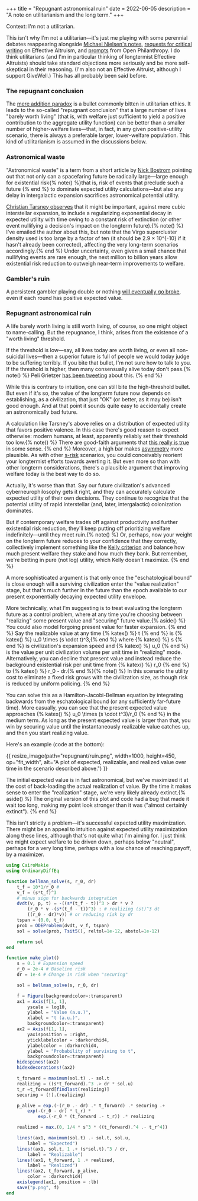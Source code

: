 +++
title = "Repugnant astronomical ruin"
date = 2022-06-05
description = "A note on utilitarianism and the long term."
+++

Context: I'm not a utilitarian. 

This isn't why I'm not a utilitarian—it's just me playing with some perennial debates reappearing alongside [Michael Nielsen's notes](https://michaelnotebook.com/eanotes/), [requests for critical writing](https://forum.effectivealtruism.org/posts/8hvmvrgcxJJ2pYR4X/announcing-a-contest-ea-criticism-and-red-teaming) on Effective Altruism, and [prompts](https://www.openphilanthropy.org/blog/cause-exploration-prizes) from Open Philanthropy. I do think utilitarians (and I'm in particular thinking of longtermist Effective Altruists) should take standard objections more seriously and be more self-skeptical in their reasoning. (I'm also not an Effective Altruist, although I support GiveWell.) This has all probably been said before.

### The repugnant conclusion

The [mere addition paradox](https://en.wikipedia.org/wiki/Mere_addition_paradox) is a bullet commonly bitten in utilitarian ethics. It leads to the so-called "repugnant conclusion" that a large number of lives "barely worth living" (that is, with welfare just sufficient to yield a positive contribution to the aggregate utility function) can be better than a smaller number of higher-welfare lives—that, in fact, in any given positive-utility scenario, there is always a preferable larger, lower-welfare population. This kind of utilitarianism is assumed in the discussions below.

### Astronomical waste

"Astronomical waste" is a term from a short article by [Nick Bostrom](https://nickbostrom.com/astronomical/waste) pointing out that not only can a spacefaring future be radically large—large enough for existential risk{% note() %}that is, risk of events that preclude such a future {% end %} to dominate expected utility calculations—but also any delay in intergalactic expansion sacrifices astronomical potential utility.

[Christian Tarsney observes](https://globalprioritiesinstitute.org/wp-content/uploads/Tarsney-Epistemic-Challenge-to-Longtermism.pdf) that it might be important, against mere cubic interstellar expansion, to include a regularizing exponential decay in expected utility with time owing to a constant risk of extinction (or other event nullifying a decision's impact on the longterm future).{% note() %} I've emailed the author about this, but note that the Virgo supercluster density used is too large by a factor of ten (it should be 2.9 × 10^{-10} if it hasn't already been corrected), affecting the very long-term scenarios accordingly.{% end %} Under uncertainty, even given a small chance that nullifying events are rare enough, the next million to billion years allow existential risk reduction to outweigh near-term improvements to welfare.

### Gambler's ruin

A persistent gambler playing double or nothing [will eventually go broke](https://en.wikipedia.org/wiki/Gambler%27s_ruin), even if each round has positive expected value.

### Repugnant astronomical ruin

A life barely worth living is still worth living, of course, so one might object to name-calling. But the repugnance, I think, arises from the existence of a "worth living" threshold.

If the threshold is low—say, all lives today are worth living, or even all non-suicidal lives—then a superior future is full of people we would today judge to be suffering terribly. If you bite that bullet, I'm not sure how to talk to you. If the threshold is higher, then many consensually alive today don't pass.{% note() %} Peli Grietzer [has been tweeting](https://twitter.com/peligrietzer/status/1533384731701792770) about this. {% end %}

While this is contrary to intuition, one can still bite the high-threshold bullet. But even if it's so, the value of the longterm future now depends on establishing, as a civilization, that just "OK" (or better, as it may be) isn't good enough. And at that point it sounds quite easy to accidentally create an astronomically bad future.

A calculation like Tarsney's above relies on a distribution of expected utility that favors positive valence. In this case there's good reason to expect otherwise: modern humans, at least, apparently reliably set their threshold too low.{% note() %} There are good-faith arguments that [this really is true](https://en.wikipedia.org/wiki/Antinatalism#Realism) in some sense. {% end %} Moreover, a high bar makes [asymmetry](https://reducing-suffering.org/happiness-suffering-symmetric/) more plausible. As with other [s-risk](https://en.wikipedia.org/wiki/Suffering_risks) scenarios, you could conceivably reorient your longtermist efforts towards averting it. But even more so than with other longterm considerations, there's a plausible argument that improving welfare today is the best way to do so.

Actually, it's worse than that. Say our future civilization's advanced cyberneurophilosophy gets it right, and they can accurately calculate expected utility of their own decisions. They continue to recognize that the potential utility of rapid interstellar (and, later, intergalactic) colonization dominates.

But if contemporary welfare trades off against productivity and further existential risk reduction, they'll keep putting off prioritizing welfare indefinitely—until they meet ruin.{% note() %} Or, perhaps, now your weight on the longterm future reduces to your confidence that they correctly, collectively implement something like the [Kelly criterion](https://en.wikipedia.org/wiki/Kelly_criterion) and balance how much present welfare they stake and how much they bank. But remember, we're betting in pure (not log) utility, which Kelly doesn't maximize. {% end %}

A more sophisticated argument is that only once the "eschatological bound" is close enough will a surviving civilization enter the "value realization" stage, but that's much further in the future than the epoch available to our present exponentially decaying expected utility envelope.

More technically, what I'm suggesting is to treat evaluating the longterm future as a control problem, where at any time you're choosing between "realizing" some present value and "securing" future value.{% aside() %} You could also model forgoing present value for faster expansion. {% end %} Say the realizable value at any time {% katex() %} t {% end %} is {% katex() %} u_0 \times (s \cdot t)^3,{% end %} where {% katex() %} s {% end %} is civilization's expansion speed and {% katex() %} u_0 {% end %} is the value per unit civilization volume per unit time in "realizing" mode. Alternatively, you can decline that present value and instead reduce the background existential risk per unit time from {% katex() %} r_0 {% end %} to {% katex() %} r_0 - dr.{% end %}{% note() %} In this scenario the utility cost to eliminate a fixed risk grows with the civilization size, as though risk is reduced by uniform policing. {% end %}

You can solve this as a Hamilton-Jacobi-Bellman equation by integrating backwards from the eschatological bound (or any sufficiently far-future time). More casually, you can see that the present expected value approaches {% katex() %} u_0 \times (s \cdot t^3)/r_0 {% end %} in the medium term.
As long as the present expected value is larger than that, you win by securing value until the instantaneously realizable value catches up, and then you start realizing value.

Here's an example (code at the bottom):

{{ resize_image(path="repugnant/ruin.png", width=1000, height=450, op="fit_width", alt="A plot of expected, realizable, and realized value over time in the scenario described above.") }}

The initial expected value is in fact astronomical, but we've maximized it at the cost of back-loading the actual realization of value. By the time it makes sense to enter the "realization" stage, we're very likely already extinct.{% aside() %} The original version of this plot and code had a bug that made it wait too long, making my point look stronger than it was ("almost certainly extinct"). {% end %}

This isn't strictly a problem—it's successful expected utility maximization. There might be an appeal to intuition against expected utility maximization along these lines, although that's not quite what I'm aiming for. I just think we might expect welfare to be driven down, perhaps below "neutral", perhaps for a very long time, perhaps with a low chance of reaching payoff, by a maximizer.

```julia
using CairoMakie
using OrdinaryDiffEq

function bellman_solve(s, r_0, dr)
    t_f = 10*1/r_0 #
    v_f = (s*t_f)^3
    # minus sign for backwards integration
    dvdt(v, p, t) = -((s*(t_f - t))^3 > dr * v ?
        (r_0 * v -(s*(t_f - t))^3) : # realizing (st)^3 dt
        ((r_0 - dr)*v)) # or reducing risk by dr
    tspan = (0.0, t_f)
    prob = ODEProblem(dvdt, v_f, tspan)
    sol = solve(prob, Tsit5(), reltol=1e-12, abstol=1e-12)

    return sol
end

function make_plot()
    s = 0.1 # Expansion speed
    r_0 = 2e-4 # Baseline risk
    dr = 1e-4 # Change in risk when "securing"

    sol = bellman_solve(s, r_0, dr)

    f = Figure(backgroundcolor=:transparent)
    ax1 = Axis(f[1, 1],
        yscale = log10,
        ylabel = "Value (a.u.)",
        xlabel = "t (a.u.)",
        backgroundcolor=:transparent)
    ax2 = Axis(f[1, 1],
        yaxisposition = :right,
        yticklabelcolor = :darkorchid4,
        ylabelcolor = :darkorchid4,
        ylabel = "Probability of surviving to t",
        backgroundcolor=:transparent)
    hidespines!(ax2)
    hidexdecorations!(ax2)

    t_forward = maximum(sol.t) .- sol.t
    realizing = ((s*t_forward).^3 .> dr * sol.u)
    t_r =t_forward[findlast(realizing)]
    securing = (!).(realizing)

    p_alive = exp.(-(r_0 .- dr) .* t_forward) .* securing .+ 
        exp(-(r_0 - dr) * t_r) *
            exp.(-r_0 * (t_forward .- t_r)) .* realizing

    realized = max.(0, 1/4 * s^3 * ((t_forward).^4 .- t_r^4))

    lines!(ax1, maximum(sol.t) .- sol.t, sol.u,
        label = "Expected")
    lines!(ax1, sol.t, 1 .+ (s*sol.t).^3 / dr,
        label = "Realizable")
    lines!(ax1, t_forward, 1 .+ realized,
        label = "Realized")
    lines!(ax2, t_forward, p_alive,
        color = :darkorchid4)
    axislegend(ax1, position = :lb)
    save("p.png", f)
end
```


